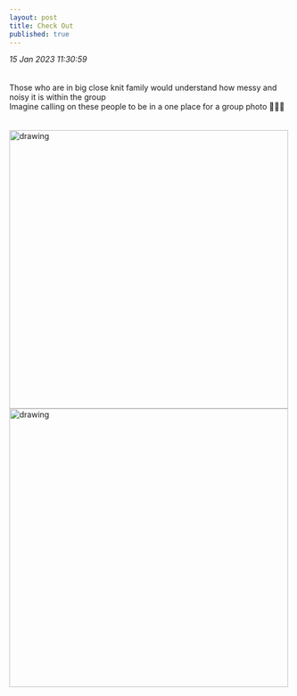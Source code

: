 ```yaml
---
layout: post
title: Check Out
published: true
---
```

_15 Jan 2023 11:30:59_
<br>
<br>
<br>
Those who are in big close knit family would understand how messy and noisy it is within the group
<br>
Imagine calling on these people to be in a one place for a group photo 🤷🏻‍♀️
<br>
<br>
<br>
<img src="https://drive.google.com/uc?export=view&id=1Z54KBdTGDKQAnbSiBtxR1X1wv_lhIDUp" alt="drawing" width="500"/>
<img src="https://drive.google.com/uc?export=view&id=19WwBLqivIyN-abiRmnxJNh0cBGd31RS8" alt="drawing" width="500"/>


